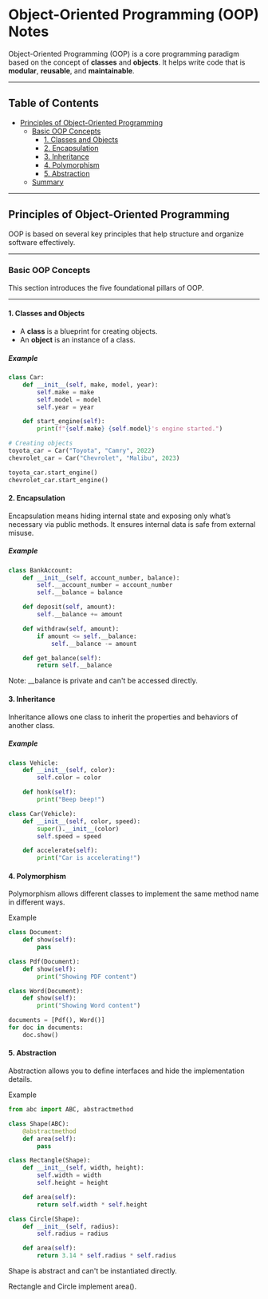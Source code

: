 # Object-Oriented Programming (OOP) Notes

Object-Oriented Programming (OOP) is a core programming paradigm based on the concept of **classes** and **objects**. It helps write code that is **modular**, **reusable**, and **maintainable**.

---

## Table of Contents

- [Principles of Object-Oriented Programming](#principles-of-object-oriented-programming)
  - [Basic OOP Concepts](#basic-oop-concepts)
    - [1. Classes and Objects](#1-classes-and-objects)
    - [2. Encapsulation](#2-encapsulation)
    - [3. Inheritance](#3-inheritance)
    - [4. Polymorphism](#4-polymorphism)
    - [5. Abstraction](#5-abstraction)
  - [Summary](#summary)

---

## Principles of Object-Oriented Programming

OOP is based on several key principles that help structure and organize software effectively.

---

### Basic OOP Concepts

This section introduces the five foundational pillars of OOP.

---

#### 1. Classes and Objects

- A **class** is a blueprint for creating objects.
- An **object** is an instance of a class.

##### Example

```python
class Car:
    def __init__(self, make, model, year):
        self.make = make
        self.model = model
        self.year = year

    def start_engine(self):
        print(f"{self.make} {self.model}'s engine started.")

# Creating objects
toyota_car = Car("Toyota", "Camry", 2022)
chevrolet_car = Car("Chevrolet", "Malibu", 2023)

toyota_car.start_engine()
chevrolet_car.start_engine()
```

#### 2. Encapsulation
Encapsulation means hiding internal state and exposing only what’s necessary via public methods. It ensures internal data is safe from external misuse.

##### Example
```python
class BankAccount:
    def __init__(self, account_number, balance):
        self.__account_number = account_number
        self.__balance = balance

    def deposit(self, amount):
        self.__balance += amount

    def withdraw(self, amount):
        if amount <= self.__balance:
            self.__balance -= amount

    def get_balance(self):
        return self.__balance
```
Note: __balance is private and can't be accessed directly.

#### 3. Inheritance
Inheritance allows one class to inherit the properties and behaviors of another class.

##### Example
```python
class Vehicle:
    def __init__(self, color):
        self.color = color

    def honk(self):
        print("Beep beep!")

class Car(Vehicle):
    def __init__(self, color, speed):
        super().__init__(color)
        self.speed = speed

    def accelerate(self):
        print("Car is accelerating!")
```
#### 4. Polymorphism
Polymorphism allows different classes to implement the same method name in different ways.

Example
```python
class Document:
    def show(self):
        pass

class Pdf(Document):
    def show(self):
        print("Showing PDF content")

class Word(Document):
    def show(self):
        print("Showing Word content")

documents = [Pdf(), Word()]
for doc in documents:
    doc.show()
```
#### 5. Abstraction
Abstraction allows you to define interfaces and hide the implementation details.

Example
```python
from abc import ABC, abstractmethod

class Shape(ABC):
    @abstractmethod
    def area(self):
        pass

class Rectangle(Shape):
    def __init__(self, width, height):
        self.width = width
        self.height = height

    def area(self):
        return self.width * self.height

class Circle(Shape):
    def __init__(self, radius):
        self.radius = radius

    def area(self):
        return 3.14 * self.radius * self.radius
```
Shape is abstract and can't be instantiated directly.

Rectangle and Circle implement area().
